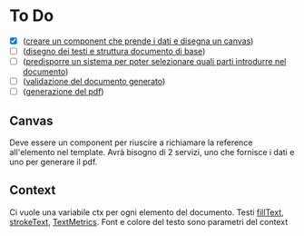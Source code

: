 # To Do
- [x] ([creare un component che prende i dati e disegna un canvas](#canvas))
- [ ] ([disegno dei testi e struttura documento di base](#context))
- [ ] ([predisporre un sistema per poter selezionare quali parti introdurre nel documento]())
- [ ] ([validazione del documento generato]())
- [ ] ([generazione del pdf]())

## Canvas 
Deve essere un component per riuscire a richiamare la reference all'elemento nel template.
Avrà bisogno di 2 servizi, uno che fornisce i dati e uno per generare il pdf.

## Context
Ci vuole una variabile ctx per ogni elemento del documento.
Testi [fillText](https://developer.mozilla.org/en-US/docs/Web/API/CanvasRenderingContext2D/fillText), [strokeText](https://developer.mozilla.org/en-US/docs/Web/API/CanvasRenderingContext2D/strokeText), [TextMetrics](https://developer.mozilla.org/en-US/docs/Web/API/TextMetrics). Font e colore del testo sono parametri del context